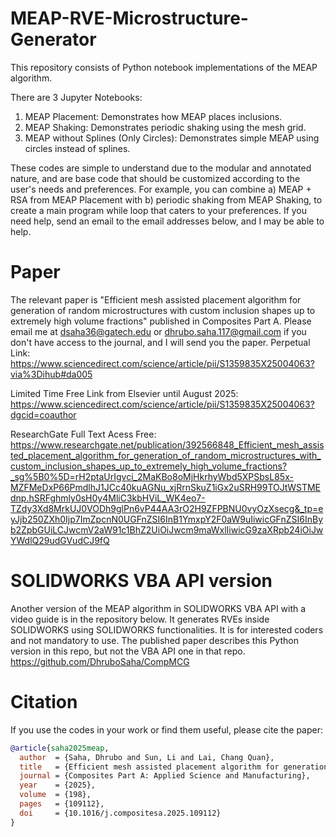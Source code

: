# MEAP-RVE-Microstructure-Generator
This repository consists of Python notebook implementations of the MEAP algorithm. 

There are 3 Jupyter Notebooks:
1. MEAP Placement: Demonstrates how MEAP places inclusions.
2. MEAP Shaking: Demonstrates periodic shaking using the mesh grid.
3. MEAP without Splines (Only Circles): Demonstrates simple MEAP using circles instead of splines.

These codes are simple to understand due to the modular and annotated nature, and are base code that should be customized according to the user's needs and preferences. For example, you can combine a) MEAP + RSA from MEAP Placement with b) periodic shaking from MEAP Shaking, to create a main program while loop that caters to your preferences. If you need help, send an email to the email addresses below, and I may be able to help. 

# Paper 
The relevant paper is "Efficient mesh assisted placement algorithm for generation of random microstructures with custom inclusion shapes up to extremely high volume fractions" published in Composites Part A. Please email me at dsaha36@gatech.edu or dhrubo.saha.117@gmail.com if you don't have access to the journal, and I will send you the paper.
Perpetual Link:
https://www.sciencedirect.com/science/article/pii/S1359835X25004063?via%3Dihub#da005

Limited Time Free Link from Elsevier until August 2025:
https://www.sciencedirect.com/science/article/pii/S1359835X25004063?dgcid=coauthor

ResearchGate Full Text Acess Free: https://www.researchgate.net/publication/392566848_Efficient_mesh_assisted_placement_algorithm_for_generation_of_random_microstructures_with_custom_inclusion_shapes_up_to_extremely_high_volume_fractions?_sg%5B0%5D=rH2ptaUrIgvci_2MaKBo8oMjHkrhyWbd5XPSbsL85x-MZFMeDxP66PmdlhJ1JCc40kuAGNu_xjRrnSkuZ1iGx2uSRH99TOJtWSTMEdnp.hSRFghmly0sH0y4MliC3kbHViL_WK4eo7-TZdy3Xd8MrkUJ0VODh9glPn6vP44AA3rO2H9ZFPBNU0vyOzXsecg&_tp=eyJjb250ZXh0Ijp7ImZpcnN0UGFnZSI6InB1YmxpY2F0aW9uIiwicGFnZSI6InByb2ZpbGUiLCJwcmV2aW91c1BhZ2UiOiJwcm9maWxlIiwicG9zaXRpb24iOiJwYWdlQ29udGVudCJ9fQ

# SOLIDWORKS VBA API version
Another version of the MEAP algorithm in SOLIDWORKS VBA API with a video guide is in the repository below. It generates RVEs inside SOLIDWORKS using SOLIDWORKS functionalities. It is for interested coders and not mandatory to use. The published paper describes this Python version in this repo, but not the VBA API one in that repo.
https://github.com/DhruboSaha/CompMCG

# Citation
If you use the codes in your work or find them useful, please cite the paper:

```bibtex
@article{saha2025meap,
  author  = {Saha, Dhrubo and Sun, Li and Lai, Chang Quan},
  title   = {Efficient mesh assisted placement algorithm for generation of random microstructures with custom inclusion shapes up to extremely high volume fractions},
  journal = {Composites Part A: Applied Science and Manufacturing},
  year    = {2025},
  volume  = {198},
  pages   = {109112},
  doi     = {10.1016/j.compositesa.2025.109112}
}


